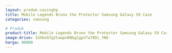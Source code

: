 ```yaml
---
layout: produk-casinghp
title: Mobile Legends Bruno the Protector Samsung Galaxy S9 Case
categories: samsung

# Produk
product-title: Mobile Legends Bruno the Protector Samsung Galaxy S9 Case
image-drive: 1ShKoGfg2tawpn0NGgCgpV7a78Di_YNE-
harga: 90000
---
```

